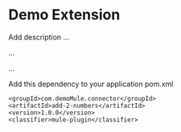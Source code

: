 # Demo Extension

Add description ...


...


...


Add this dependency to your application pom.xml

```
<groupId>com.demoMule.connector</groupId>
<artifactId>add-2-numbers</artifactId>
<version>1.0.0</version>
<classifier>mule-plugin</classifier>
```
